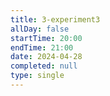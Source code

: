 ```yaml
---
title: 3-experiment3
allDay: false
startTime: 20:00
endTime: 21:00
date: 2024-04-28
completed: null
type: single
---
```

